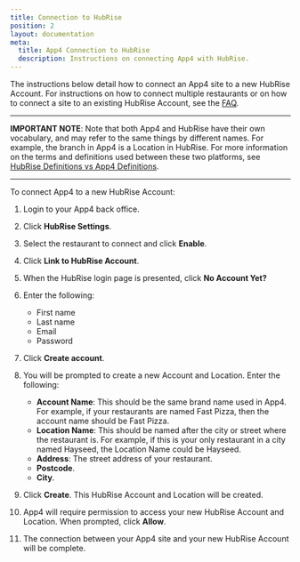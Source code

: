 ```yaml
---
title: Connection to HubRise
position: 2
layout: documentation
meta:
  title: App4 Connection to HubRise
  description: Instructions on connecting App4 with HubRise.
---
```


The instructions below detail how to connect an App4 site to a new HubRise Account.  For instructions on how to connect multiple restaurants or on how to connect a site to an existing HubRise Account, see the [FAQ](/apps/app4/faqs).

---

**IMPORTANT NOTE**: Note that both App4 and HubRise have their own vocabulary, and may refer to the same things by different names.  For example, the branch in App4 is a Location in HubRise.  For more information on the terms and definitions used between these two platforms, see [HubRise Definitions vs App4 Definitions](/apps/app4/app4-terms).

---

To connect App4 to a new HubRise Account:

1. Login to your App4 back office.
1. Click **HubRise Settings**.
1. Select the restaurant to connect and click **Enable**.
1. Click **Link to HubRise Account**.
1. When the HubRise login page is presented, click **No Account Yet?**
1. Enter the following:
 
    - First name
    - Last name
    - Email
    - Password

1. Click **Create account**.
1. You will be prompted to create a new Account and Location. Enter the following:

    - **Account Name**: This should be the same brand name used in App4. For example, if your restaurants are named Fast Pizza, then the account name should be Fast Pizza.
    - **Location Name**: This should be named after the city or street where the restaurant is. For example, if this is your only restaurant in a city named Hayseed, the Location Name could be Hayseed.
    - **Address**: The street address of your restaurant.
    - **Postcode**.
    - **City**.

1. Click **Create**. This HubRise Account and Location will be created.
1. App4 will require permission to access your new HubRise Account and Location. When prompted, click **Allow**.
1. The connection between your App4 site and your new HubRise Account will be complete. 
